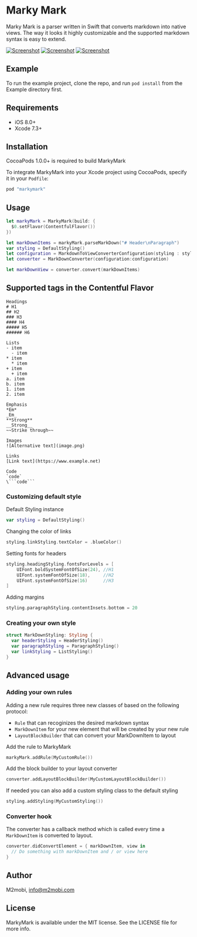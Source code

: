 # Marky Mark

Marky Mark is a parser written in Swift that converts markdown into native views. The way it looks it highly customizable and the supported markdown syntax is easy to extend.

[![Screenshot](https://i.imgsafe.org/b2a1373357.png)](https://i.imgsafe.org/b2a75a3cfa.png)
[![Screenshot](https://i.imgsafe.org/b2a14ba35a.png)](https://i.imgsafe.org/b2a7711e10.png)
[![Screenshot](https://i.imgsafe.org/b2a14392fa.png)](https://i.imgsafe.org/b2a762331c.png)

## Example

To run the example project, clone the repo, and run `pod install` from the Example directory first.

## Requirements
- iOS 8.0+ 
- Xcode 7.3+

## Installation

CocoaPods 1.0.0+ is required to build MarkyMark

To integrate MarkyMark into your Xcode project using CocoaPods, specify it in your `Podfile`:

```ruby
pod "markymark"
```

## Usage

```swift
let markyMark = MarkyMark(build: {
  $0.setFlavor(ContentfulFlavor())
})

let markDownItems = markyMark.parseMarkDown("# Header\nParagraph")
var styling = DefaultStyling()
let configuration = MarkdownToViewConverterConfiguration(styling : styling)
let converter = MarkDownConverter(configuration:configuration)

let markDownView = converter.convert(markDownItems)
```


## Supported tags in the Contentful Flavor
```
Headings
# H1
## H2
### H3
#### H4
##### H5
###### H6

Lists
- item
  - item
* item
  * item
+ item
  + item
a. item
b. item
1. item
2. item

Emphasis
*Em*
_Em_
**Strong**
__Strong__
~~Strike through~~

Images
![Alternative text](image.png)

Links
[Link text](https://www.example.net)

Code 
`code`
\```code```
```


### Customizing default style

Default Styling instance

```swift
var styling = DefaultStyling()
```

Changing the color of links

```swift
styling.linkStyling.textColor = .blueColor()
```

Setting fonts for headers

```swift
styling.headingStyling.fontsForLevels = [
    UIFont.boldSystemFontOfSize(24), //H1
    UIFont.systemFontOfSize(18),     //H2
    UIFont.systemFontOfSize(16)      //H3
]
```
Adding margins

```swift
styling.paragraphStyling.contentInsets.bottom = 20
```

### Creating your own style
```swift
struct MarkDownStyling: Styling {
  var headerStyling = HeaderStyling()
  var paragraphStyling = ParagraphStyling()
  var linkStyling = ListStyling()
}
```

## Advanced usage
### Adding your own rules
Adding a new rule requires three new classes of based on the following protocol:

* `Rule` that can recoginizes the desired markdown syntax
* `MarkDownItem` for your new element that will be created by your new rule
* `LayoutBlockBuilder` that can convert your MarkDownItem to layout

Add the rule to MarkyMark

```swift
markyMark.addRule(MyCustomRule())
```

Add the block builder to your layout converter

```swift
converter.addLayoutBlockBuilder(MyCustomLayoutBlockBuilder())
```

If needed you can also add a custom styling class to the default styling

```swift
styling.addStyling(MyCustomStyling())
```

### Converter hook
The converter has a callback method which is called every time a `MarkDownItem` is converted to layout. 

```swift
converter.didConvertElement = { markDownItem, view in
  // Do something with markDownItem and / or view here
}
```

## Author

M2mobi, info@m2mobi.com

## License

MarkyMark is available under the MIT license. See the LICENSE file for more info.
